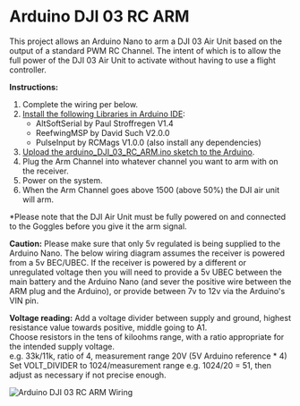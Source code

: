 # Arduino DJI 03 RC ARM

This project allows an Arduino Nano to arm a DJI 03 Air Unit based on the output of a standard PWM RC Channel. The intent of which is to allow the full power of the DJI 03 Air Unit to activate without having to use a flight controller.

**Instructions:**
1. Complete the wiring per below.
2. [Install the following Libraries in Arduino IDE](https://support.arduino.cc/hc/en-us/articles/5145457742236-Add-libraries-to-Arduino-IDE):
   - AltSoftSerial by Paul Stroffregen V1.4
   - ReefwingMSP by David Such V2.0.0
   - PulseInput by RCMags V1.0.0 (also install any dependencies)
3. [Upload the arduino_DJI_03_RC_ARM.ino sketch to the Arduino](https://support.arduino.cc/hc/en-us/articles/4733418441116-Upload-a-sketch-in-Arduino-IDE).
4. Plug the Arm Channel into whatever channel you want to arm with on the receiver.
5. Power on the system.
6. When the Arm Channel goes above 1500 (above 50%) the DJI air unit will arm.

*Please note that the DJI Air Unit must be fully powered on and connected to the Goggles before you give it the arm signal. 

**Caution:**
Please make sure that only 5v regulated is being supplied to the Arduino Nano.  The below wiring diagram assumes the receiver is powered from a 5v BEC/UBEC.  If the receiver is powered by a different or unregulated voltage then you will need to provide a 5v UBEC between the main battery and the Arduino Nano (and sever the positive wire between the ARM plug and the Arduino), or provide between 7v to 12v via the Arduino's VIN pin.

**Voltage reading:**
Add a voltage divider between supply and ground, highest resistance value towards positive, middle going to A1.  
Choose resistors in the tens of kiloohms range, with a ratio appropriate for the intended supply voltage.  
e.g. 33k/11k, ratio of 4, measurement range 20V (5V Arduino reference * 4)  
Set VOLT_DIVIDER to 1024/measurement range e.g. 1024/20 = 51, then adjust as necessary if not precise enough.  

![Arduino DJI 03 RC ARM Wiring](https://i.imgur.com/l8pAnhi.jpg)

